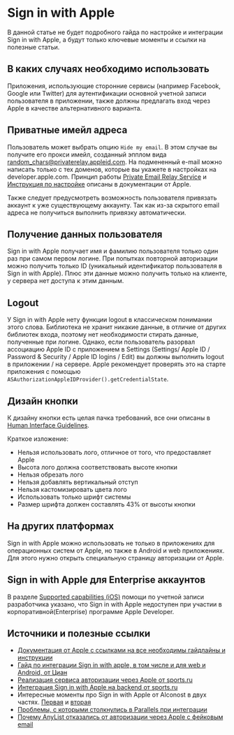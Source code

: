 #  Sign in with Apple

В данной статье не будет подробного гайда по настройке и интеграции Sign in with Apple, а будут только ключевые моменты и ссылки на полезные статьи.  

## В каких случаях необходимо использовать

Приложения, использующие сторонние сервисы (например Facebook, Google или Twitter) для аутентификации основной учетной записи пользователя в приложении, также должны предлагать вход через Apple в качестве альтернативного варианта.

## Приватные имейл адреса

Пользователь может выбрать опцию `Hide my email`. В этом случае вы получите его прокси имейл, созданный эпплом вида random_chars@privaterelay.appleid.com. На подмененный e-mail можно написать только с тех доменов, которые вы укажете в настройках на developer.apple.com.
Принцип работы [Private Email Relay Service](https://developer.apple.com/documentation/sign_in_with_apple/sign_in_with_apple_js/communicating_using_the_private_email_relay_service) и [Инструкция по настройке](https://help.apple.com/developer-account/?lang=en#/devf822fb8fc) описаны в документации от Apple.

Также следует предусмотреть возможность пользователя привязать аккаунт к уже существующему аккаунту. Так как из-за скрытого email адреса не получиться выполнить привязку автоматически. 

## Получение данных пользователя

Sign in with Apple получает имя и фамилию пользователя только один раз при самом первом логине. При попытках повторной авторизации можно получить только ID (уникальный идентификатор пользователя в Sign in with Apple). Плюс эти данные можно получить только на клиенте, у сервера нет доступа к этим данным.

## Logout

У Sign in with Apple нету функции logout в классическом понимании этого слова. Библиотека не хранит никакие данные, в отличие от других библиотек входа, поэтому нет необходимости стирать данные, полученные при логине.
Однако, если пользователь разорвал ассоциацию Apple ID с приложением в Settings (Settings/ Apple ID / Password & Security / Apple ID logins / Edit) вы должны выполнить logout в приложении / на сервере. Apple рекомендует проверять это на старте приложения с помощью `ASAuthorizationAppleIDProvider().getCredentialState`.

## Дизайн кнопки 

К дизайну кнопки есть целая пачка требований, все они описаны в [Human Interface Guidelines](https://developer.apple.com/design/human-interface-guidelines/sign-in-with-apple/overview/buttons/).

Краткое изложение:
- Нельзя использовать лого, отличное от того, что предоставляет Apple 
- Высота лого должна соответствовать высоте кнопки
- Нельзя обрезать лого
- Нельзя добавлять вертикальный отступ
- Нельзя кастомизировать цвета лого
- Использовать только шрифт системы
- Размер шрифта должен составлять 43% от высоты кнопки

## На других платформах 

Sign in with Apple можно использовать не только в приложениях для операционных систем от Apple, но также в Android и web приложениях. Для этого нужно открыть специальную страницу авторизации от Apple. 

## Sign in with Apple для Enterprise аккаунтов

В разделе [Supported capabilities (iOS)](https://help.apple.com/developer-account/#/dev21218dfd6) помощи по учетной записи разработчика указано, что Sign in with Apple недоступен при участии в корпоративной(Enterprise) программе Apple Developer.

## Источники и полезные ссылки

- [Документация от Apple c ссылками на все необходимы гайдлайны и инструкции](https://developer.apple.com/sign-in-with-apple/get-started/) 
- [Гайд по интеграции Sign in with apple, в том числе и для web и Android, от Циан](https://habr.com/ru/company/cian/blog/475062/)
- [Реализация сервиса авторизации через Apple от sports.ru](https://habr.com/ru/company/sports_ru/blog/467231/)
- [Интеграция Sign in with Apple на backend от sports.ru](https://habr.com/ru/company/sports_ru/blog/470175/)
- Интересные моменты про Sign in with Apple от Alconost в двух частях. [Первая](https://habr.com/ru/company/alconost/news/t/494404/) и [вторая](https://habr.com/ru/company/alconost/blog/506944/)
- [Проблемы, с которыми столкнулись в Parallels при интеграции](https://habr.com/ru/company/parallels/blog/469499/)
- [Почему AnyList отказались от авторизации через Apple с фейковым email](https://habr.com/ru/news/t/509012/)